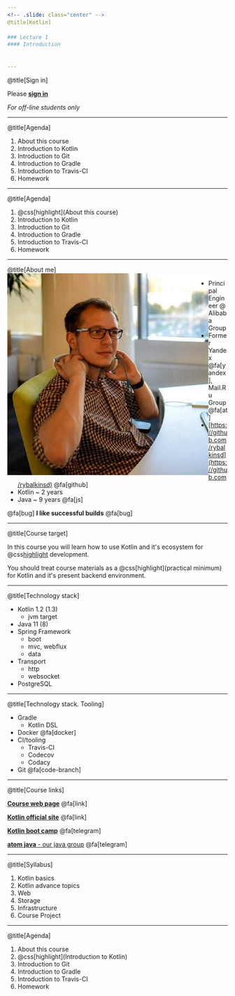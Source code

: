 ```yaml
---
<!-- .slide: class="center" -->
@title[Kotlin]

### Lecture 1
#### Introduction


---
```

<!-- .slide: class="center" -->
@title[Sign in]

Please [**sign in**](https://sphere.mail.ru/)
 
*For off-line students only*


---
@title[Agenda]
1. About this course
1. Introduction to Kotlin
1. Introduction to Git
1. Introduction to Gradle
1. Introduction to Travis-CI
1. Homework


---
@title[Agenda]
1. @css[highlight](About this course)
1. Introduction to Kotlin
1. Introduction to Git
1. Introduction to Gradle
1. Introduction to Travis-CI
1. Homework


---
@title[About me]
<img src="lecture01/slides/assets/images/me.jpeg" alt="me" class="small" align="left"/>  
- Principal Engineer @ Alibaba Group
- Former Yandex @fa[yandex], Mail.Ru Group @fa[at] 
- [https://github.com/rybalkinsd](https://github.com/rybalkinsd) @fa[github]
- Kotlin ~ 2 years
- Java ~ 9 years @fa[js]

@fa[bug] **I like successful builds** @fa[bug]


---
<!-- .slide: class="center" -->
@title[Course target]

In this course you will learn how to use Kotlin and it's ecosystem for @css[highlight](backend) development.

You should treat course materials as a @css[highlight](practical minimum) 
for Kotlin and it's present backend environment. 

---
@title[Technology stack]
- Kotlin 1.2 (1.3)
    - jvm target
- Java 11 (8)
- Spring Framework
    - boot
    - mvc, webflux
    - data
- Transport 
    - http 
    - websocket
- PostgreSQL


---
@title[Technology stack. Tooling]
- Gradle
    - Kotlin DSL
- Docker @fa[docker]
- CI/tooling 
    - Travis-CI
    - Codecov
    - Codacy
- Git @fa[code-branch]
 

---
@title[Course links]

[**Course web page**](https://github.com/rybalkinsd/kotlin-boot-camp) @fa[link]

[**Kotlin official site**](https://kotlinlang.org/) @fa[link] 

[**Kotlin boot camp**](https://t.me/joinchat/AAISfEea7uAktmNMqKiJmw) @fa[telegram] 

[**atom java** - our java group](https://t.me/joinchat/AAISfEF63F8ntU5UtUZOyw) @fa[telegram] 


---
@title[Syllabus]
1. Kotlin basics
1. Kotlin advance topics
1. Web
1. Storage
1. Infrastructure
1. Course Project


---
@title[Agenda]
1. About this course
1. @css[highlight](Introduction to Kotlin)
1. Introduction to Git
1. Introduction to Gradle
1. Introduction to Travis-CI
1. Homework


